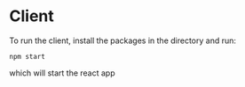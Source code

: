 # Client

To run the client, install the packages in the directory and run:

`npm start`

which will start the react app
